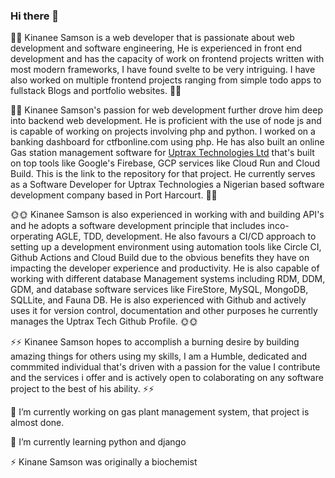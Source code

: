 ### Hi there 👋

<!--
**Kalashin1/Kalashin1** is a ✨ _special_ ✨ repository because its `README.md` (this file) appears on your GitHub profile.

Here are some ideas to get you started:

- 🔭 I’m currently working on ...
- 🌱 I’m currently learning ...
- 👯 I’m looking to collaborate on ...
- 🤔 I’m looking for help with ...
- 💬 Ask me about ...
- 📫 How to reach me: ...
- 😄 Pronouns: ...
- ⚡ Fun fact: ...
-->

🚀🚀 Kinanee Samson is a web developer that is passionate about web development and software engineering, He is experienced in front end development and has the capacity of work on frontend projects written with most modern frameworks, I have found svelte to be very intriguing. I have also worked on multiple frontend projects ranging from simple todo apps to fullstack Blogs and portfolio websites. 🚀🚀

 💯💯  Kinanee Samson's passion for web development further drove him deep into backend web development. He is proficient with the use of node js and is capable of working on projects involving php and python. I worked on a banking dashboard for ctfbonline.com using php. He has also built an online Gas station management software for <a href="uptraxtech.ng">Uptrax Technologies Ltd</a> that's built on top tools like Google's Firebase, GCP services like Cloud Run and Cloud Build. This is the link to the repository for that project.  He currently serves as a Software Developer for Uptrax Technologies a Nigerian based software development company based in Port Harcourt.  💯💯
 
🌞🌞  Kinanee Samson is also experienced in working with and building API's and he adopts a software development principle that includes inco-orperating AGLE, TDD, development. He also favours a CI/CD approach to setting up a development environment using automation tools like Circle CI, Github Actions and Cloud Build due to the obvious benefits they have on impacting the developer experience and productivity. He is also capable of working with different database Management systems including RDM, DDM, GDM, and database software services like FireStore, MySQL, MongoDB, SQLLite, and Fauna DB. He is also experienced with Github and actively uses it for version control, documentation and other purposes he currently manages the Uptrax Tech Github Profile. 🌞🌞

⚡⚡ Kinanee Samson hopes to accomplish a burning desire by building amazing things for others using my skills, I am a Humble, dedicated and commmited individual that's driven with a passion for the value I contribute and the services i offer and is actively open to colaborating on any software project to the best of his ability. ⚡⚡

 🔭 I’m currently working on gas plant management system, that project is almost done.
 
 🌱 I’m currently learning python and django
 
 ⚡ Kinane Samson was originally a biochemist
 

